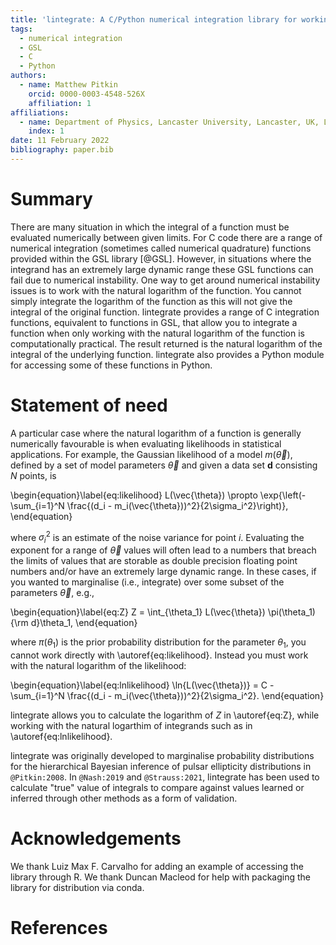 ```yaml
---
title: 'lintegrate: A C/Python numerical integration library for working in log-space'
tags:
  - numerical integration
  - GSL
  - C
  - Python
authors:
  - name: Matthew Pitkin
    orcid: 0000-0003-4548-526X
    affiliation: 1
affiliations:
  - name: Department of Physics, Lancaster University, Lancaster, UK, LA1 4YB
    index: 1
date: 11 February 2022
bibliography: paper.bib
---
```


# Summary

There are many situation in which the integral of a function must be evaluated numerically between
given limits. For C code there are a range of numerical integration (sometimes called numerical
quadrature) functions provided within the GSL library [@GSL]. However, in situations where the
integrand has an extremely large dynamic range these GSL functions can fail due to numerical
instability. One way to get around numerical instability issues is to work with the natural
logarithm of the function. You cannot simply integrate the logarithm of the function as this will
not give the integral of the original function. lintegrate provides a range of C integration
functions, equivalent to functions in GSL, that allow you to integrate a function when only working
with the natural logarithm of the function is computationally practical. The result returned is the
natural logarithm of the integral of the underlying function. lintegrate also provides a Python
module for accessing some of these functions in Python.

# Statement of need

A particular case where the natural logarithm of a function is generally numerically favourable is
when evaluating likelihoods in statistical applications. For example, the Gaussian likelihood of a
model $m(\vec{\theta})$, defined by a set of model parameters $\vec{\theta}$ and given a data set
$\mathbf{d}$ consisting $N$ points, is

\begin{equation}\label{eq:likelihood}
L(\vec{\theta}) \propto \exp{\left(-\sum_{i=1}^N \frac{(d_i - m_i(\vec{\theta}))^2}{2\sigma_i^2}\right)},
\end{equation}

where $\sigma_i^2$ is an estimate of the noise variance for point $i$. Evaluating the exponent for a
range of $\vec{\theta}$ values will often lead to a numbers that breach the limits of values that
are storable as double precision floating point numbers and/or have an extremely large dynamic
range. In these cases, if you wanted to marginalise (i.e., integrate) over some subset of the
parameters $\vec{\theta}$, e.g., 

\begin{equation}\label{eq:Z}
Z = \int_{\theta_1} L(\vec{\theta}) \pi(\theta_1) {\rm d}\theta_1,
\end{equation}

where $\pi(\theta_1)$ is the prior probability distribution for the parameter $\theta_1$, you cannot
work directly with \autoref{eq:likelihood}. Instead you must work with the natural logarithm of the
likelihood:

\begin{equation}\label{eq:lnlikelihood}
\ln{L(\vec{\theta})} = C - \sum_{i=1}^N \frac{(d_i - m_i(\vec{\theta}))^2}{2\sigma_i^2}.
\end{equation}

lintegrate allows you to calculate the logarithm of $Z$ in \autoref{eq:Z}, while working with the
natural logarthim of integrands such as in \autoref{eq:lnlikelihood}.

lintegrate was originally developed to marginalise probability distributions for the hierarchical
Bayesian inference of pulsar ellipticity distributions in `@Pitkin:2008`. In `@Nash:2019` and
`@Strauss:2021`, lintegrate has been used to calculate "true" value of integrals to compare against
values learned or inferred through other methods as a form of validation.

# Acknowledgements

We thank Luiz Max F. Carvalho for adding an example of accessing the library through R. We thank
Duncan Macleod for help with packaging the library for distribution via conda.

# References